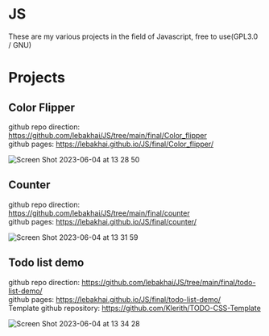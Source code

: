 # JS
These are my various projects in the field of Javascript, free to use(GPL3.0 / GNU)

# Projects
## Color Flipper

github repo direction: https://github.com/lebakhai/JS/tree/main/final/Color_flipper <br>
github pages: https://lebakhai.github.io/JS/final/Color_flipper/


![Screen Shot 2023-06-04 at 13 28 50](https://github.com/lebakhai/JS/assets/97871575/8b8a6239-0d35-4ff1-a1a2-004252bc4947)

## Counter

github repo direction: https://github.com/lebakhai/JS/tree/main/final/counter <br>
github pages: https://lebakhai.github.io/JS/final/counter/

![Screen Shot 2023-06-04 at 13 31 59](https://github.com/lebakhai/JS/assets/97871575/baa7ed80-06f5-4407-9649-899f0b2eab9b)

## Todo list demo

github repo direction: https://github.com/lebakhai/JS/tree/main/final/todo-list-demo/ <br>
github pages: https://lebakhai.github.io/JS/final/todo-list-demo/ <br>
Template github repository: https://github.com/Klerith/TODO-CSS-Template

![Screen Shot 2023-06-04 at 13 34 28](https://github.com/lebakhai/JS/assets/97871575/3d3bda8d-3479-4162-be60-14735aa8e741)


